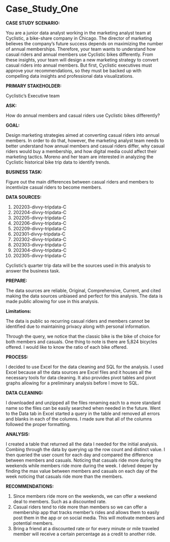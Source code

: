 # Case_Study_One

**CASE STUDY SCENARIO:**

You are a junior data analyst working in the marketing analyst team at Cyclistic, a bike-share company in Chicago. The director of marketing believes the company’s future success depends on maximizing the number of annual memberships. Therefore, your team wants to understand how casual riders and annual members use Cyclistic bikes differently. From these insights, your team will design a new marketing strategy to convert casual riders into annual members. But first, Cyclistic executives must approve your recommendations, so they must be backed up with compelling data insights and professional data visualizations. 

**PRIMARY STAKEHOLDER:**

Cyclistic’s Executive team 

**ASK:**

How do annual members and casual riders use Cyclistic bikes differently? 

**GOAL:**

Design marketing strategies aimed at converting casual riders into annual members. In order to do that, however, the marketing analyst team needs to better understand how annual members and casual riders differ, why casual riders would buy a membership, and how digital media could affect their marketing tactics. Moreno and her team are interested in analyzing the Cyclistic historical bike trip data to identify trends. 

**BUSINESS TASK:**

Figure out the main differences between casual riders and members to incentivize casual riders to become members.

**DATA SOURCES:**

1. 202203-divvy-tripdata-C
2. 202204-divvy-tripdata-C
3. 202205-divvy-tripdata-C
4. 202206-divvy-tripdata-C
5. 202209-divvy-tripdata-C
6. 202301-divvy-tripdata-C
7. 202302-divvy-tripdata-C
8. 202303-divvy-tripdata-C
9. 202304-divvy-tripdata-C
10. 202305-divvy-tripdata-C 

Cyclistic’s quarter trip data will be the sources used in this analysis to answer the business task.

**PREPARE:**

The data sources are reliable, Original, Comprehensive, Current, and cited making the data sources unbiased and perfect for this analysis. 
The data is made public allowing for use in this analysis.

**Limitations:**

The data is public so recurring casual riders and members cannot be identified due to maintaining privacy along with personal information.

Through the query, we notice that the classic bike is the bike of choice for both members and casuals. One thing to note is there are 5,824 bicycles offered. I would like to know the ratio of each bike offered.

**PROCESS:**

I decided to use Excel for the data cleaning and SQL for the analysis. 
I used Excel because all the data sources are Excel files and it houses all the necessary tools for data cleaning. It also provides pivot tables and pivot graphs allowing for a preliminary analysis before I move to SQL. 

**DATA CLEANING:**

I downloaded and unzipped all the files renaming each to a more standard name so the files can be easily searched when needed in the future. Went to the Data tab in Excel started a query in the table and removed all errors and blanks in each of the columns. I made sure that all of the columns followed the proper formatting. 

**ANALYSIS:**

I created a table that returned all the data I needed for the initial analysis. Combing through the data by querying up the row count and distinct value. I then queried the user count for each day and compared the difference between members and casuals. Noticing that casuals ride more during the weekends while members ride more during the week. I delved deeper by finding the max value between members and casuals on each day of the week noticing that casuals ride more than the members. 

**RECOMMENDATIONS:**

1. Since members ride more on the weekends, we can offer a weekend deal to members. Such as a discounted rate.
2. Casual riders tend to ride more than members so we can offer a membership app that tracks member’s rides and allows them to easily post them in the app or on social media. This will motivate members and potential members. 
3. Bring a friend at a discounted rate or for every minute or mile traveled member will receive a certain percentage as a credit to another ride.
